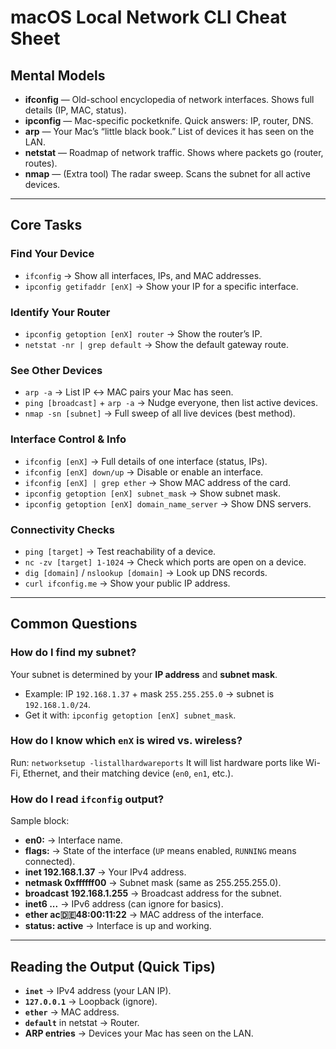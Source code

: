# macOS Local Network CLI Cheat Sheet

## Mental Models
- **ifconfig** — Old-school encyclopedia of network interfaces. Shows full details (IP, MAC, status).  
- **ipconfig** — Mac-specific pocketknife. Quick answers: IP, router, DNS.  
- **arp** — Your Mac’s “little black book.” List of devices it has seen on the LAN.  
- **netstat** — Roadmap of network traffic. Shows where packets go (router, routes).  
- **nmap** — (Extra tool) The radar sweep. Scans the subnet for all active devices.  

---

## Core Tasks

### Find Your Device
- `ifconfig` → Show all interfaces, IPs, and MAC addresses.  
- `ipconfig getifaddr [enX]` → Show your IP for a specific interface.  

### Identify Your Router
- `ipconfig getoption [enX] router` → Show the router’s IP.  
- `netstat -nr | grep default` → Show the default gateway route.  

### See Other Devices
- `arp -a` → List IP ↔ MAC pairs your Mac has seen.  
- `ping [broadcast]` + `arp -a` → Nudge everyone, then list active devices.  
- `nmap -sn [subnet]` → Full sweep of all live devices (best method).  

### Interface Control & Info
- `ifconfig [enX]` → Full details of one interface (status, IPs).  
- `ifconfig [enX] down/up` → Disable or enable an interface.  
- `ifconfig [enX] | grep ether` → Show MAC address of the card.  
- `ipconfig getoption [enX] subnet_mask` → Show subnet mask.  
- `ipconfig getoption [enX] domain_name_server` → Show DNS servers.  

### Connectivity Checks
- `ping [target]` → Test reachability of a device.  
- `nc -zv [target] 1-1024` → Check which ports are open on a device.  
- `dig [domain]` / `nslookup [domain]` → Look up DNS records.  
- `curl ifconfig.me` → Show your public IP address.  

---

## Common Questions

### How do I find my subnet?
Your subnet is determined by your **IP address** and **subnet mask**.  
- Example: IP `192.168.1.37` + mask `255.255.255.0` → subnet is `192.168.1.0/24`.  
- Get it with: `ipconfig getoption [enX] subnet_mask`.  

### How do I know which `enX` is wired vs. wireless?
Run: `networksetup -listallhardwareports` 
It will list hardware ports like Wi-Fi, Ethernet, and their matching device (`en0`, `en1`, etc.).  

### How do I read `ifconfig` output?
Sample block:
- **en0:** → Interface name.  
- **flags:** → State of the interface (`UP` means enabled, `RUNNING` means connected).  
- **inet 192.168.1.37** → Your IPv4 address.  
- **netmask 0xffffff00** → Subnet mask (same as 255.255.255.0).  
- **broadcast 192.168.1.255** → Broadcast address for the subnet.  
- **inet6 ...** → IPv6 address (can ignore for basics).  
- **ether ac:de:48:00:11:22** → MAC address of the interface.  
- **status: active** → Interface is up and working.  

---

## Reading the Output (Quick Tips)
- **`inet`** → IPv4 address (your LAN IP).  
- **`127.0.0.1`** → Loopback (ignore).  
- **`ether`** → MAC address.  
- **`default`** in netstat → Router.  
- **ARP entries** → Devices your Mac has seen on the LAN.  
